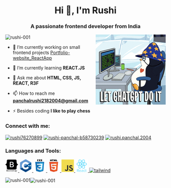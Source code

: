 <h1 align="center">Hi 👋, I'm Rushi</h1>
<h3 align="center">A passionate frontend developer from India</h3>

<img align="right" src="future-internet.gif">

<p align="left"> <img src="https://komarev.com/ghpvc/?username=rushi-001&label=Profile%20views&color=0e75b6&style=flat" alt="rushi-001" /> </p>

- 🔭 I’m currently working on small frontend projects [Portfolio-website_ReactApp](https://github.com/rushi-001/Portfolio-website_ReactApp)

- 🌱 I’m currently learning **REACT.JS**

- 💬 Ask me about **HTML, CSS, JS, REACT, R3F**

- 📫 How to reach me **panchalrushi2182004@gmail.com**

- ⚡ Besides coding **I like to play chess**

<h3 align="left">Connect with me:</h3>
<p align="left">
<a href="https://twitter.com/rushi76270899" target="blank"><img align="center" src="https://raw.githubusercontent.com/rahuldkjain/github-profile-readme-generator/master/src/images/icons/Social/twitter.svg" alt="rushi76270899" height="30" width="40" /></a>
<a href="https://linkedin.com/in/rushi-panchal-b58730239" target="blank"><img align="center" src="https://raw.githubusercontent.com/rahuldkjain/github-profile-readme-generator/master/src/images/icons/Social/linked-in-alt.svg" alt="rushi-panchal-b58730239" height="30" width="40" /></a>
<a href="https://instagram.com/rushi.panchal.2004" target="blank"><img align="center" src="https://raw.githubusercontent.com/rahuldkjain/github-profile-readme-generator/master/src/images/icons/Social/instagram.svg" alt="rushi.panchal.2004" height="30" width="40" /></a>
</p>

<h3 align="left">Languages and Tools:</h3>
<p align="left"> <a href="https://getbootstrap.com" target="_blank" rel="noreferrer"> <img src="https://raw.githubusercontent.com/devicons/devicon/master/icons/bootstrap/bootstrap-plain-wordmark.svg" alt="bootstrap" width="40" height="40"/> </a> <a href="https://www.w3schools.com/cpp/" target="_blank" rel="noreferrer"> <img src="https://raw.githubusercontent.com/devicons/devicon/master/icons/cplusplus/cplusplus-original.svg" alt="cplusplus" width="40" height="40"/> </a> <a href="https://www.w3schools.com/css/" target="_blank" rel="noreferrer"> <img src="https://raw.githubusercontent.com/devicons/devicon/master/icons/css3/css3-original-wordmark.svg" alt="css3" width="40" height="40"/> </a> <a href="https://www.w3.org/html/" target="_blank" rel="noreferrer"> <img src="https://raw.githubusercontent.com/devicons/devicon/master/icons/html5/html5-original-wordmark.svg" alt="html5" width="40" height="40"/> </a> <a href="https://developer.mozilla.org/en-US/docs/Web/JavaScript" target="_blank" rel="noreferrer"> <img src="https://raw.githubusercontent.com/devicons/devicon/master/icons/javascript/javascript-original.svg" alt="javascript" width="40" height="40"/> </a> <a href="https://reactjs.org/" target="_blank" rel="noreferrer"> <img src="https://raw.githubusercontent.com/devicons/devicon/master/icons/react/react-original-wordmark.svg" alt="react" width="40" height="40"/> </a> <a href="https://tailwindcss.com/" target="_blank" rel="noreferrer"> <img src="https://www.vectorlogo.zone/logos/tailwindcss/tailwindcss-icon.svg" alt="tailwind" width="40" height="40"/> </a> </p>

<p><img align="left" src="https://github-readme-stats.vercel.app/api/top-langs?username=rushi-001&show_icons=true&locale=en&layout=compact" alt="rushi-001" /></p>

<!--
<p>&nbsp;<img align="center" src="https://github-readme-stats.vercel.app/api?username=rushi-001&show_icons=true&locale=en" alt="rushi-001" /></p>
-->

<p><img align="center" src="https://github-readme-streak-stats.herokuapp.com/?user=rushi-001&" alt="rushi-001" /></p>
